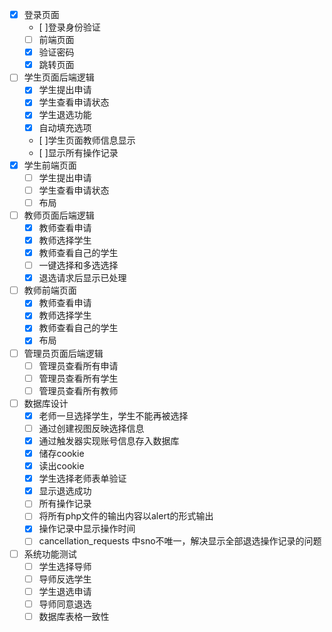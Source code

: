 - [x] 登录页面
  - [ ]登录身份验证
  - [ ] 前端页面
  - [x] 验证密码
  - [x] 跳转页面
- [ ] 学生页面后端逻辑
  - [x] 学生提出申请
  - [x] 学生查看申请状态
  - [x] 学生退选功能
  - [x] 自动填充选项
  - [ ]学生页面教师信息显示
  - [ ]显示所有操作记录
- [x] 学生前端页面
    - [ ] 学生提出申请
    - [ ] 学生查看申请状态
    - [ ] 布局
- [ ] 教师页面后端逻辑
    - [x] 教师查看申请
    - [x] 教师选择学生
    - [x] 教师查看自己的学生
    - [ ] 一键选择和多选选择
    - [x] 退选请求后显示已处理
- [ ] 教师前端页面
    - [x] 教师查看申请
    - [x] 教师选择学生
    - [x] 教师查看自己的学生
    - [x] 布局
- [ ] 管理员页面后端逻辑
    - [ ] 管理员查看所有申请
    - [ ] 管理员查看所有学生
    - [ ] 管理员查看所有教师
- [ ] 数据库设计
    -[x] 老师一旦选择学生，学生不能再被选择
    -[ ] 通过创建视图反映选择信息
    -[x] 通过触发器实现账号信息存入数据库
    -[x] 储存cookie
    -[x] 读出cookie
    -[x] 学生选择老师表单验证
    -[x] 显示退选成功
    -[ ] 所有操作记录
    -[ ] 将所有php文件的输出内容以alert的形式输出
    -[x] 操作记录中显示操作时间
    -[ ] cancellation_requests 中sno不唯一，解决显示全部退选操作记录的问题
- [ ] 系统功能测试
    - [ ] 学生选择导师
    - [ ] 导师反选学生
    - [ ] 学生退选申请
    - [ ] 导师同意退选
    - [ ] 数据库表格一致性